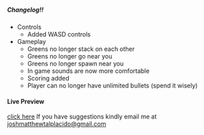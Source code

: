 ##### Changelog!!
* Controls
    * Added WASD controls
* Gameplay
    * Greens no longer stack on each other
    * Greens no longer go near you
    * Greens no longer spawn near you
    * In game sounds are now more comfortable
    * Scoring added
    * Player can no longer have unlimited bullets (spend it wisely)

#### Live Preview
[click here](https://joshmatthew.github.io/PeewPeew/)
If you have suggestions kindly email me at joshmatthewtalplacido@gmail.com
